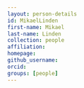 ```yaml
---
layout: person-details
id: MikaelLinden
first-name: Mikael
last-name: Linden
collection: people
affiliation:
homepage:
github_username:
orcid:
groups: [people]
---
```


